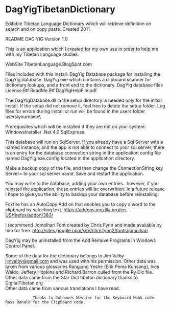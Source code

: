 # DagYigTibetanDictionary
Editable Tibetan Language Dictionary which will retrieve definition on search and on copy paste.  Created 2011. 

README DAG YIG Version 1.0

This is an application which I created for my own use in order to help me with my Tibetan Language studies.  

WebSite TibetanLanguage.BlogSpot.com

Files included with this install:
DagYig Database package for installing the DagYig database.
DagYig.exe which contains a clipboard scanner for dictionary lookups, and a front end to the dictionary.
DagYig database files
License.Rtf
ReadMe.Rtf
DagYigHelpFile.pdf

The DagYigDatabase.dll in the setup directory is needed only for the initial install. If the setup did not remove it, feel free to delete the setup folder.  Log files for errors during install or run  will be found in the users folder  users\yourname\

Prerequisites which will be installed if they are not on your system:
WindowsInstaller
.Net 4.0
SqlExpress

This database will run on SqlServer. If you already have a Sql Server with a named instance, and the app is not able to connect to your sql server,  there is an entry for the database connection string in the application config file named DagYig.exe.config   located in the application directory.

 <appSettings>
      <add key="ConnectionString"  value="Server=.\sqlexpress;Database=DagYig;Trusted_Connection=True"/> 
    </appSettings>

Make a backup copy of the file, and then change the ConnectionString key Server= to your sql server name. Save and restart the application.

You may write to the database, adding your own entries.. however, if you reinstall the application, these entries will be overwritten.  In a future release I hope to give you the ability to backup your database before reinstalling.

Foxfire has an AutoCopy  Add on that enables you to copy a word to the clipboard by selecting text.
https://addons.mozilla.org/en-US/firefox/addon/383/

I recommend Jomolhari Font created by Chris Fynn and made available by him for free.
http://sites.google.com/site/chrisfynn2/fonts/jomolhari

DagYig may be uninstalled from the Add Remove Programs in Windows Control Panel.

 Some of the data for the dictionary belongs to Jim Valby jimvalby@gmail.com and was used with his permission.
    Other data was taken from various glossaries Rangjung Yeshe (Erik Pema Kunsang), Ives Waldo, Jeffery Hopkins and Richard Barron culled from the Ry Dic file.
    Other data came from the Star Dict tibetan dictionary thanks to  DigitalTibetan.org  
    Other data came from various translations I have read.


                Thanks to Johannes Nestler for the Keyboard Hook code.
	Ross Donald for the ClipBoard code.
